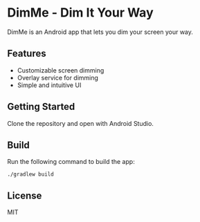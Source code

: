 # DimMe - Dim It Your Way
DimMe is an Android app that lets you dim your screen your way.

## Features
- Customizable screen dimming
- Overlay service for dimming
- Simple and intuitive UI

## Getting Started
Clone the repository and open with Android Studio.

## Build
Run the following command to build the app:
```
./gradlew build
```

## License
MIT
